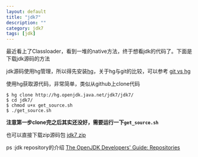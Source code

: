```yaml
---
layout: default
title: "jdk7"
description: ""
category: jdk7
tags: [jdk]
---
```


最近看上了Classloader，看到一堆的native方法，终于想看jdk的代码了。下面是下载jdk源码的方法

jdk源码使用hg管理，所以得先安装[hg](http://mercurial.selenic.com/)，关于hg与git的比较，可以参考 [git vs hg](http://blog.csdn.net/shaobo_wu/article/details/6090765)

使用hg获取源代码，非常简单，类似从github上clone代码

	$ hg clone http://hg.openjdk.java.net/jdk7/jdk7/
	$ cd jdk7/
	$ chmod u+x get_source.sh
	$ ./get_source.sh 
	
**注意第一步clone完之后其实还没好，需要运行一下`get_source.sh`**

也可以直接下载zip源码包 [jdk7 zip](http://download.java.net/openjdk/jdk7/)

ps :jdk repository的介绍 [The OpenJDK Developers' Guide: Repositories](http://openjdk.java.net/guide/repositories.html)
